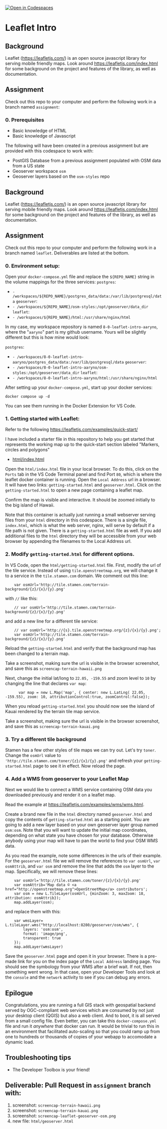 [![Open in Codespaces](https://classroom.github.com/assets/launch-codespace-f4981d0f882b2a3f0472912d15f9806d57e124e0fc890972558857b51b24a6f9.svg)](https://classroom.github.com/open-in-codespaces?assignment_repo_id=9489988)
# Leaflet Intro

## Background
Leaflet (https://leafletjs.com/) is an open source javascript library for serving mobile friendly maps. Look around https://leafletjs.com/index.html for some background on the project and features of the library, as well as documentation. 

## Assignment
Check out this repo to your computer and perform the following work in a branch named `assignment`:

### 0. Prerequisites
- Basic knowledge of HTML
- Basic knowledge of Javascript

The following will have been created in a previous assignment but are provided with this codespace to work with:
- PostGIS Database from a previous assignment populated with OSM data from a US state
- Geoserver workspace `osm`
- Geoserver layers based on the `osm-styles` repo

## Background
Leaflet (https://leafletjs.com/) is an open source javascript library for serving mobile friendly maps. Look around https://leafletjs.com/index.html for some background on the project and features of the library, as well as documentation. 

## Assignment
Check out this repo to your computer and perform the following work in a branch named `leaflet`. Deliverables are listed at the bottom.

### 0. Environment setup:
Open your `docker-compose.yml` file and replace the `${REPO_NAME}` string in the volume mappings for the three services: 
`postgres`: 
- `- /workspaces/${REPO_NAME}/postgres_data/data:/var/lib/postgresql/data`
`geoserver`:
- `- /workspaces/${REPO_NAME}/osm-styles:/opt/geoserver/data_dir`
`leaflet`:
- `- /workspaces/${REPO_NAME}/html:/usr/share/nginx/html`

In my case, my workspace repository is named `8-0-leaflet-intro-aaryno`, where the "`aaryno`" part is my github username. Yours will be slightly different but this is how mine would look: 

`postgres`: 
- `- /workspaces/8-0-leaflet-intro-aaryno/postgres_data/data:/var/lib/postgresql/data`
`geoserver`:
- `- /workspaces/8-0-leaflet-intro-aaryno/osm-styles:/opt/geoserver/data_dir`
`leaflet`:
- `- /workspaces/8-0-leaflet-intro-aaryno/html:/usr/share/nginx/html`

After setting up your `docker-compose.yml`, start up your docker services:

```
docker compose up -d
```

You can see them running in the Docker Extension for VS Code.

### 1. Getting started with Leaflet:
Refer to the following 
https://leafletjs.com/examples/quick-start/

I have included a starter file in this repository to help you get started that represents the working map up to the quick-start section labeled "Markers, circles and polygons"

- [html/index.html](html/index.html)

Open the `html/index.html` file in your local browser. To do this, click on the `Ports` tab in the VS Code Terminal panel and find Port `80`, which is where the leaflet docker container is running. Open the `Local Address` url in a browser. It will have two links: `getting-started.html` and `geoserver.html`. Click on the `getting-started.html` to open a new page containing a leaflet map.

Confirm the map is visible and interactive. It should be zoomed initially to the big island of Hawaii.

Note that this container is actually just running a small webserver serving files from your `html` directory in this codespace. There is a single file, `index.html`, which is what the web server, nginx, will serve by default if a file path is not given. There is a `getting-started.html` file as well. If you add additional files to the `html` directory they will be accessible from your web browser by appending the filenames to the Local Address url.

### 2. Modify `getting-started.html` for different options.

In VS Code, open the `html/getting-started.html` file. First, modify the url of the tile service. Instead of using `tile.openstreetmap.org`, we will change it to a service in the `tile.stamen.com` domain. We comment out this line:
```
    var osmUrl='http://tile.stamen.com/terrain-background/{z}/{x}/{y}.png'
```
with `//` like this:
```
    // var osmUrl='http://tile.stamen.com/terrain-background/{z}/{x}/{y}.png'
```
and add a new line for a different tile service:
```
    // var osmUrl='http://{s}.tile.openstreetmap.org/{z}/{x}/{y}.png';
    var osmUrl='http://tile.stamen.com/terrain-background/{z}/{x}/{y}.png'
```
Reload the `getting-started.html` and verify that the background map has been changed to a terrain map.

Take a screenshot, making sure the url is visible in the browser screenshot, and save this as `screencap-terrain-hawaii.png`

Next, change the initial lat/long to `22.05, -159.55` and zoom level to `10` by changing the line that declares `var map`:
```
      var map = new L.Map('map', { center: new L.LatLng( 22.05, -159.55), zoom: 10, attributionControl:true, zoomControl:false});  
```

When you reload `getting-started.html` you should now see the island of Kauai rendered by the terrain tile map service. 

Take a screenshot, making sure the url is visible in the browser screenshot, and save this as `screencap-terrain-kauai.png`

### 3. Try a different tile background
Stamen has a few other styles of tile maps we can try out. Let's try `toner`. Change the `osmUrl` value to `'http://tile.stamen.com/toner/{z}/{x}/{y}.png'` and refresh your `getting-started.html` page to see it in effect. Now reload the page.

### 4. Add a WMS from geoserver to your Leaflet Map
Next we would like to connect a WMS service containing OSM data you downloaded previously and render it on a leaflet map.

Read the example at https://leafletjs.com/examples/wms/wms.html.

Create a brand new file in the `html` directory named `geoserver.html` and copy the contents of `getting-started.html` as a starting point. You are going to add a new layer based on your own geoserver layer group named `osm:osm`. Note that you will want to update the initial map coordinates, depending on what state you have chosen for your database. Otherwise anybody using your map will have to pan the world to find your OSM WMS data.

As you read the example, note some differences in the urls of their example. For the `geoserver.html` file we will remove the references to `var osmUrl`, `var osmAttrib`, and `var osm` and remove the line that adds the `osm` layer to the map. Specifically, we will remove these lines:
```
    var osmUrl='http://tile.stamen.com/toner/{z}/{x}/{y}.png'
    var osmAttrib='Map data © <a href="http://openstreetmap.org">OpenStreetMap</a> contributors';
    var osm = new L.TileLayer(osmUrl, {minZoom: 3, maxZoom: 18, attribution: osmAttrib});
    map.addLayer(osm);
```
and replace them with this:
```
    var wmsLayer= L.tileLayer.wms("http://localhost:8280/geoserver/osm/wms", {
        layers: 'osm:osm',
        format: 'image/png',
        transparent: true
    });
    map.addLayer(wmsLayer)
```  

Save the `geoserver.html` page and open it in your browser. There is a pre-made link for you on the index page of the `Local Address` landing page. You should see the symbology from your WMS after a brief wait. If not, then something went wrong. In that case, open your Developer Tools and look at the `console` and the `network` activity to see if you can debug any errors.


## Epilogue
Congratulations, you are running  a full GIS stack with geospatial backend served by OGC-compliant web services which are consumed by not just your desktop client (QGIS) but also a web client. And to boot, it is all served from a small config file. Even better, you can take this `docker-compose.yml` file and run it _anywhere_ that docker can run. It would be trivial to run this in an environment that facilitated auto-scaling so that you could ramp up from one to hundreds or thousands of copies of your webapp to accomodate a dynamic load.

## Troubleshooting tips
- The Developer Toolbox is your friend!

## Deliverable: Pull Request in `assignment` branch with:
1) screenshot: `screencap-terrain-hawaii.png`
2) screenshot: `screencap-terrain-kauai.png`
3) screenshot: `screencap-leaflet-geoserver-osm.png`
4) new file: `html/geoserver.html`

